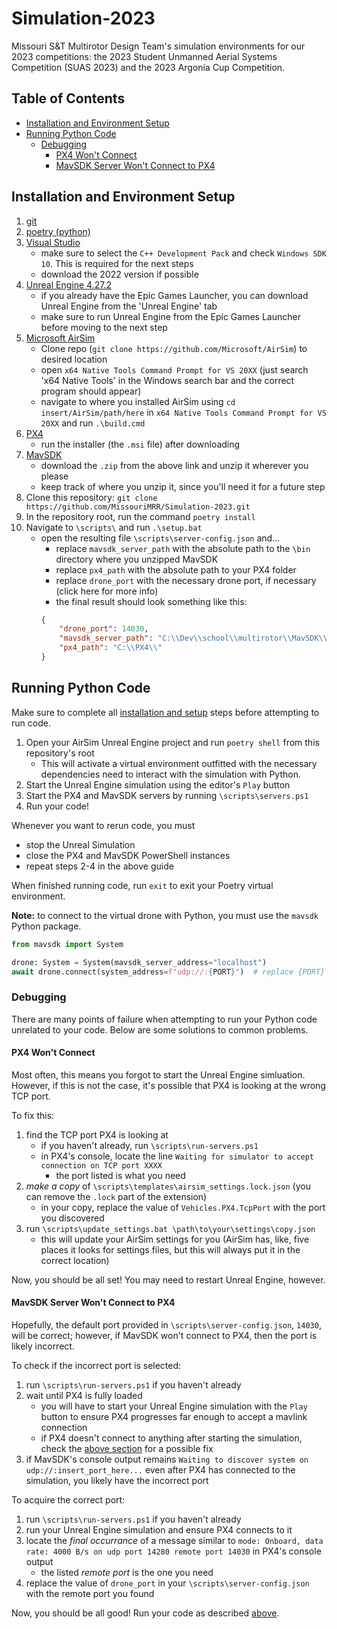 # Simulation-2023
Missouri S&amp;T Multirotor Design Team's simulation environments for our 2023 competitions: the 2023 Student Unmanned Aerial Systems Competition (SUAS 2023) and the 2023 Argonia Cup Competition.

## Table of Contents
- [Installation and Environment Setup](#installation-and-environment-setup)
- [Running Python Code](#running-python-code)
    - [Debugging](#debugging)
        - [PX4 Won't Connect](#px4-wont-connect)
        - [MavSDK Server Won't Connect to PX4](#mavsdk-server-wont-connect-to-px4)

## Installation and Environment Setup

1. [git](https://git-scm.com)
2. [poetry (python)](https://python-poetry.org)
3. [Visual Studio](https://visualstudio.microsoft.com)
    - make sure to select the `C++ Development Pack` and check `Windows SDK 10`. This is required for the next steps
    - download the 2022 version if possible
4. [Unreal Engine 4.27.2](https://www.unrealengine.com/en-US/?utm_source=GoogleSearch&utm_medium=Performance&utm_campaign=%7Bcampaigname%7D&utm_id=17086214833&sub_campaign=&utm_content=&utm_term=unreal%20engine)
    - if you already have the Epic Games Launcher, you can download Unreal Engine from the 'Unreal Engine' tab
    - make sure to run Unreal Engine from the Epic Games Launcher before moving to the next step
5. [Microsoft AirSim](https://github.com/Microsoft/AirSim)
    - Clone repo (`git clone https://github.com/Microsoft/AirSim`) to desired location
    - open `x64 Native Tools Command Prompt for VS 20XX` (just search 'x64 Native Tools' in the Windows search bar and the correct program should appear)
    - navigate to where you installed AirSim using `cd insert/AirSim/path/here` in `x64 Native Tools Command Prompt for VS 20XX` and run `.\build.cmd`
6. [PX4](https://github.com/PX4/PX4-windows-toolchain/releases/download/v0.9/PX4.Windows.Cygwin.Toolchain.0.9.msi)
    - run the installer (the `.msi` file) after downloading
7. [MavSDK](https://github.com/mavlink/MAVSDK/releases/download/v1.4.16/mavsdk-windows-x64-release.zip)
    - download the `.zip` from the above link and unzip it wherever you please
    - keep track of where you unzip it, since you'll need it for a future step
8. Clone this repository: `git clone https://github.com/MissouriMRR/Simulation-2023.git`
9. In the repository root, run the command `poetry install`
10. Navigate to `\scripts\` and run `.\setup.bat`
    - open the resulting file `\scripts\server-config.json` and...
        - replace `mavsdk_server_path` with the absolute path to the `\bin` directory where you unzipped MavSDK
        - replace `px4_path` with the absolute path to your PX4 folder
        - replace `drone_port` with the necessary drone port, if necessary (click here for more info)
        - the final result should look something like this:
        ```json
        {
            "drone_port": 14030,
            "mavsdk_server_path": "C:\\Dev\\school\\multirotor\\MavSDK\\bin",
            "px4_path": "C:\\PX4\\"
        }
        ```

## Running Python Code

Make sure to complete all [installation and setup](#installation-and-environment-setup) steps before attempting to run code.

1. Open your AirSim Unreal Engine project and run `poetry shell` from this repository's root
    - This will activate a virtual environment outfitted with the necessary dependencies need to interact with the simulation with Python.
2. Start the Unreal Engine simulation using the editor's `Play` button
3. Start the PX4 and MavSDK servers by running `\scripts\servers.ps1`
4. Run your code!

Whenever you want to rerun code, you must
- stop the Unreal Simulation
- close the PX4 and MavSDK PowerShell instances
- repeat steps 2-4 in the above guide

When finished running code, run `exit` to exit your Poetry virtual environment.

**Note:** to connect to the virtual drone with Python, you must use the `mavsdk` Python package.

```python
from mavsdk import System

drone: System = System(mavsdk_server_address="localhost")
await drone.connect(system_address=f"udp://:{PORT}")  # replace {PORT} with the drone_port in \scripts\server-config.json
```

### Debugging

There are many points of failure when attempting to run your Python code unrelated to your code. Below are some solutions to common problems.

#### PX4 Won't Connect

Most often, this means you forgot to start the Unreal Engine simluation. However, if this is not the case, it's possible that PX4 is looking at the wrong TCP port.

To fix this:
1. find the TCP port PX4 is looking at
    - if you haven't already, run `\scripts\run-servers.ps1`
    - in PX4's console, locate the line `Waiting for simulator to accept connection on TCP port XXXX`
        - the port listed is what you need
2. *make a copy* of `\scripts\templates\airsim_settings.lock.json` (you can remove the `.lock` part of the extension)
    - in your copy, replace the value of `Vehicles.PX4.TcpPort` with the port you discovered
3. run `\scripts\update_settings.bat \path\to\your\settings\copy.json`
    - this will update your AirSim settings for you (AirSim has, like, five places it looks for settings files, but this will always put it in the correct location)

Now, you should be all set! You may need to restart Unreal Engine, however.

#### MavSDK Server Won't Connect to PX4

Hopefully, the default port provided in `\scripts\server-config.json`, `14030`, will be correct; however, if MavSDK won't connect to PX4, then the port is likely incorrect.

To check if the incorrect port is selected:
1. run `\scripts\run-servers.ps1` if you haven't already
2. wait until PX4 is fully loaded
    - you will have to start your Unreal Engine simulation with the `Play` button to ensure PX4 progresses far enough to accept a mavlink connection
    - if PX4 doesn't connect to anything after starting the simulation, check the [above section](#px4-wont-connect) for a possible fix
3. if MavSDK's console output remains `Waiting to discover system on udp://:insert_port_here...` even after PX4 has connected to the simulation, you likely have the incorrect port

To acquire the correct port:
1. run `\scripts\run-servers.ps1` if you haven't already
2. run your Unreal Engine simulation and ensure PX4 connects to it
3. locate the *final occurrance* of a message similar to `mode: Onboard, data rate: 4000 B/s on udp port 14280 remote port 14030` in PX4's console output
    - the listed *remote port* is the one you need
4. replace the value of `drone_port` in your `\scripts\server-config.json` with the remote port you found

Now, you should be all good! Run your code as described [above](#running-python-code).



